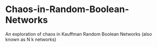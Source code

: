 # Chaos-in-Random-Boolean-Networks
An exploration of chaos in Kauffman Random Boolean Networks (also known as N k networks)

